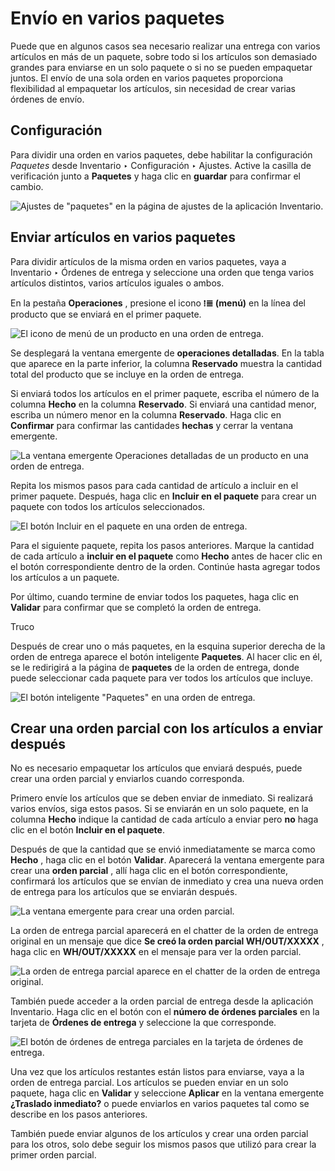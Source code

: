 # Envío en varios paquetes

Puede que en algunos casos sea necesario realizar una entrega con varios
artículos en más de un paquete, sobre todo si los artículos son demasiado
grandes para enviarse en un solo paquete o si no se pueden empaquetar juntos.
El envío de una sola orden en varios paquetes proporciona flexibilidad al
empaquetar los artículos, sin necesidad de crear varias órdenes de envío.

## Configuración

Para dividir una orden en varios paquetes, debe habilitar la configuración
_Paquetes_ desde Inventario ‣ Configuración ‣ Ajustes. Active la casilla de
verificación junto a **Paquetes** y haga clic en **guardar** para confirmar el
cambio.

![Ajustes de "paquetes" en la página de ajustes de la aplicación
Inventario.](../../../../../_images/packages-setting.png)

## Enviar artículos en varios paquetes

Para dividir artículos de la misma orden en varios paquetes, vaya a Inventario
‣ Órdenes de entrega y seleccione una orden que tenga varios artículos
distintos, varios artículos iguales o ambos.

En la pestaña **Operaciones** , presione el icono **⁞≣ (menú)** en la línea
del producto que se enviará en el primer paquete.

![El icono de menú de un producto en una orden de
entrega.](../../../../../_images/product-menu-icon.png)

Se desplegará la ventana emergente de **operaciones detalladas**. En la tabla
que aparece en la parte inferior, la columna **Reservado** muestra la cantidad
total del producto que se incluye en la orden de entrega.

Si enviará todos los artículos en el primer paquete, escriba el número de la
columna **Hecho** en la columna **Reservado**. Si enviará una cantidad menor,
escriba un número menor en la columna **Reservado**. Haga clic en
**Confirmar** para confirmar las cantidades **hechas** y cerrar la ventana
emergente.

![La ventana emergente Operaciones detalladas de un producto en una orden de
entrega.](../../../../../_images/detailed-operations2.png)

Repita los mismos pasos para cada cantidad de artículo a incluir en el primer
paquete. Después, haga clic en **Incluir en el paquete** para crear un paquete
con todos los artículos seleccionados.

![El botón Incluir en el paquete en una orden de
entrega.](../../../../../_images/put-in-pack1.png)

Para el siguiente paquete, repita los pasos anteriores. Marque la cantidad de
cada artículo a **incluir en el paquete** como **Hecho** antes de hacer clic
en el botón correspondiente dentro de la orden. Continúe hasta agregar todos
los artículos a un paquete.

Por último, cuando termine de enviar todos los paquetes, haga clic en
**Validar** para confirmar que se completó la orden de entrega.

<div class="alert alert-info">
<p class="alert-title">
Truco</p><p>Después de crear uno o más paquetes, en la esquina superior derecha de la orden de entrega aparece el botón inteligente <b>Paquetes</b>. Al hacer clic en él, se le redirigirá a la página de <b>paquetes</b> de la orden de entrega, donde puede seleccionar cada paquete para ver todos los artículos que incluye.</p>
<img alt='El botón inteligente "Paquetes" en una orden de entrega.' class="align-center" src="../../../../../_images/packages-smart-button.png"/>
</div>

## Crear una orden parcial con los artículos a enviar después

No es necesario empaquetar los artículos que enviará después, puede crear una
orden parcial y enviarlos cuando corresponda.

Primero envíe los artículos que se deben enviar de inmediato. Si realizará
varios envíos, siga estos pasos. Si se enviarán en un solo paquete, en la
columna **Hecho** indique la cantidad de cada artículo a enviar pero **no**
haga clic en el botón **Incluir en el paquete**.

Después de que la cantidad que se envió inmediatamente se marca como **Hecho**
, haga clic en el botón **Validar**. Aparecerá la ventana emergente para crear
una **orden parcial** , allí haga clic en el botón correspondiente, confirmará
los artículos que se envían de inmediato y crea una nueva orden de entrega
para los artículos que se enviarán después.

![La ventana emergente para crear una orden
parcial.](../../../../../_images/backorder-pop-up.png)

La orden de entrega parcial aparecerá en el chatter de la orden de entrega
original en un mensaje que dice **Se creó la orden parcial WH/OUT/XXXXX** ,
haga clic en **WH/OUT/XXXXX** en el mensaje para ver la orden parcial.

![La orden de entrega parcial aparece en el chatter de la orden de entrega
original.](../../../../../_images/backorder-chatter.png)

También puede acceder a la orden parcial de entrega desde la aplicación
Inventario. Haga clic en el botón con el **número de órdenes parciales** en la
tarjeta de **Órdenes de entrega** y seleccione la que corresponde.

![El botón de órdenes de entrega parciales en la tarjeta de órdenes de
entrega.](../../../../../_images/back-orders-button.png)

Una vez que los artículos restantes están listos para enviarse, vaya a la
orden de entrega parcial. Los artículos se pueden enviar en un solo paquete,
haga clic en **Validar** y seleccione **Aplicar** en la ventana emergente
**¿Traslado inmediato?** o puede enviarlos en varios paquetes tal como se
describe en los pasos anteriores.

También puede enviar algunos de los artículos y crear una orden parcial para
los otros, solo debe seguir los mismos pasos que utilizó para crear la primer
orden parcial.

